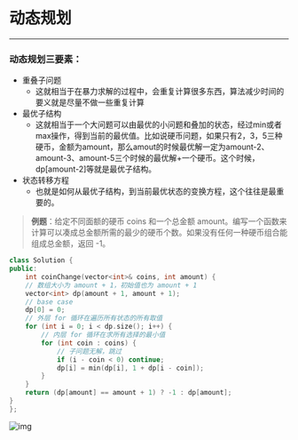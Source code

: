 # 动态规划

***

### 动态规划三要素：

* 重叠子问题
  * 这就相当于在暴力求解的过程中，会重复计算很多东西，算法减少时间的要义就是尽量不做一些重复计算
* 最优子结构
  * 这就相当于一个大问题可以由最优的小问题和叠加的状态，经过min或者max操作，得到当前的最优值。比如说硬币问题，如果只有2，3，5三种硬币，金额为amount，那么amout的时候最优解一定为amount-2、amount-3、amount-5三个时候的最优解+一个硬币。这个时候，dp[amount-2]等就是最优子结构。
* 状态转移方程
  * 也就是如何从最优子结构，到当前最优状态的变换方程，这个往往是最重要的。

>**例题**：给定不同面额的硬币 coins 和一个总金额 amount。编写一个函数来计算可以凑成总金额所需的最少的硬币个数。如果没有任何一种硬币组合能组成总金额，返回 -1。

~~~c++
class Solution {
public:
    int coinChange(vector<int>& coins, int amount) {
    // 数组大小为 amount + 1，初始值也为 amount + 1
    vector<int> dp(amount + 1, amount + 1);
    // base case
    dp[0] = 0;
    // 外层 for 循环在遍历所有状态的所有取值
    for (int i = 0; i < dp.size(); i++) {
        // 内层 for 循环在求所有选择的最小值
        for (int coin : coins) {
            // 子问题无解，跳过
            if (i - coin < 0) continue;
            dp[i] = min(dp[i], 1 + dp[i - coin]);
        }
    }
    return (dp[amount] == amount + 1) ? -1 : dp[amount];
}
};
~~~

![img](https://gblobscdn.gitbook.com/assets%2F-LrtQOWSnDdXhp3kYN4k%2Fsync%2F17a588ce985b456232062703d025551175d57895.jpg?alt=media)


